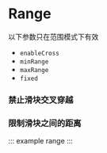 # Range

以下参数只在范围模式下有效

  - `enableCross`
  - `minRange`
  - `maxRange`
  - `fixed`

### 禁止滑块交叉穿越

<example :value="example1"></example>

### 限制滑块之间的距离

<example :value="example2"></example>

::: example range :::